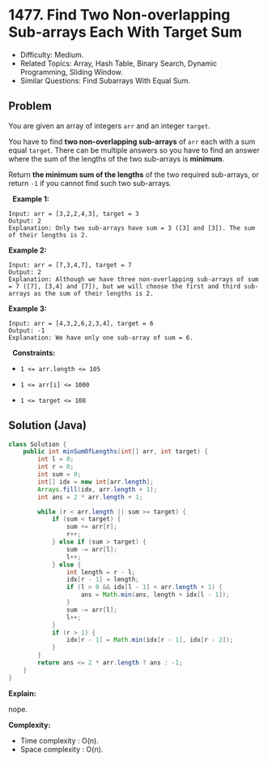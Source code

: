 # 1477. Find Two Non-overlapping Sub-arrays Each With Target Sum

- Difficulty: Medium.
- Related Topics: Array, Hash Table, Binary Search, Dynamic Programming, Sliding Window.
- Similar Questions: Find Subarrays With Equal Sum.

## Problem

You are given an array of integers ```arr``` and an integer ```target```.

You have to find **two non-overlapping sub-arrays** of ```arr``` each with a sum equal ```target```. There can be multiple answers so you have to find an answer where the sum of the lengths of the two sub-arrays is **minimum**.

Return **the minimum sum of the lengths** of the two required sub-arrays, or return ```-1``` if you cannot find such two sub-arrays.

 
**Example 1:**

```
Input: arr = [3,2,2,4,3], target = 3
Output: 2
Explanation: Only two sub-arrays have sum = 3 ([3] and [3]). The sum of their lengths is 2.
```

**Example 2:**

```
Input: arr = [7,3,4,7], target = 7
Output: 2
Explanation: Although we have three non-overlapping sub-arrays of sum = 7 ([7], [3,4] and [7]), but we will choose the first and third sub-arrays as the sum of their lengths is 2.
```

**Example 3:**

```
Input: arr = [4,3,2,6,2,3,4], target = 6
Output: -1
Explanation: We have only one sub-array of sum = 6.
```

 
**Constraints:**


	
- ```1 <= arr.length <= 105```
	
- ```1 <= arr[i] <= 1000```
	
- ```1 <= target <= 108```



## Solution (Java)

```java
class Solution {
    public int minSumOfLengths(int[] arr, int target) {
        int l = 0;
        int r = 0;
        int sum = 0;
        int[] idx = new int[arr.length];
        Arrays.fill(idx, arr.length + 1);
        int ans = 2 * arr.length + 1;

        while (r < arr.length || sum >= target) {
            if (sum < target) {
                sum += arr[r];
                r++;
            } else if (sum > target) {
                sum -= arr[l];
                l++;
            } else {
                int length = r - l;
                idx[r - 1] = length;
                if (l > 0 && idx[l - 1] < arr.length + 1) {
                    ans = Math.min(ans, length + idx[l - 1]);
                }
                sum -= arr[l];
                l++;
            }
            if (r > 1) {
                idx[r - 1] = Math.min(idx[r - 1], idx[r - 2]);
            }
        }
        return ans <= 2 * arr.length ? ans : -1;
    }
}
```

**Explain:**

nope.

**Complexity:**

* Time complexity : O(n).
* Space complexity : O(n).
